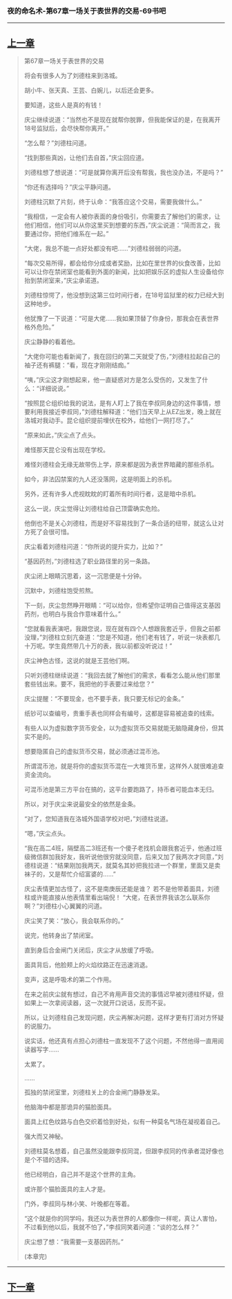 ### 夜的命名术-第67章一场关于表世界的交易-69书吧

--------
[上一章](./0ee68ef04436cd7fc6aecc935f8dce29.md)
--------


>
>
>
>第67章一场关于表世界的交易
>
>将会有很多人为了刘德柱来到洛城。
>
>胡小牛、张天真、王芸、白婉儿，以后还会更多。
>
>要知道，这些人是真的有钱！
>
>庆尘继续说道：“当然也不是现在就帮你脱罪，但我能保证的是，在我离开18号监狱后，会尽快帮你离开。”
>
>“怎么帮？”刘德柱问道。
>
>“找到那些真凶，让他们去自首，”庆尘回应道。
>
>刘德柱想了想说道：“可是就算你离开后没有帮我，我也没办法，不是吗？”
>
>“你还有选择吗？”庆尘平静问道。
>
>刘德柱沉默了片刻，终于认命：“我答应这个交易，需要我做什么。”
>
>“我相信，一定会有人被你表面的身份吸引，你需要去了解他们的需求，让他们相信，他们可以从你这里买到想要的东西，”庆尘说道：“简而言之，我要通过你，把他们维系在一起。”
>
>“大佬，我总不能一点好处都没有吧……”刘德柱弱弱的问道。
>
>“每次交易所得，都会给你分成或者奖励，比如在里世界的伙食改善，比如可以让你在禁闭室也能看到外面的新闻，比如把娱乐区的虚拟人生设备给你抬到禁闭室来，”庆尘承诺道。
>
>刘德柱惊愕了，他没想到这第三位时间行者，在18号监狱里的权力已经大到这种地步。
>
>他犹豫了一下说道：“可是大佬……我如果顶替了你身份，那我会在表世界格外危险。”
>
>庆尘静静的看着他。
>
>“大佬你可能也看新闻了，我在回归的第二天就受了伤，”刘德柱拉起自己的袖子还有裤腿：“看，现在才刚刚结痂。”
>
>“咦，”庆尘这才刚想起来，他一直疑惑对方是怎么受伤的，又发生了什么：“详细说说。”
>
>“按照昆仑组织给我的说法，是有人盯上了我在李叔同身边的这件事情，想要利用我接近李叔同，”刘德柱解释道：“他们当天早上从EZ出发，晚上就在洛城对我动手。昆仑组织提前埋伏在校外，给他们一网打尽了。”
>
>“原来如此，”庆尘点了点头。
>
>难怪那天昆仑没有出现在学校。
>
>难怪刘德柱会无缘无故带伤上学，原来都是因为表世界暗藏的那些杀机。
>
>如今，非法囚禁案的九人还没落网，这是明面上的杀机。
>
>另外，还有许多人虎视眈眈的盯着所有时间行者，这是暗中杀机。
>
>这么一说，庆尘觉得让刘德柱给自己顶雷确实危险。
>
>他倒也不是关心刘德柱，而是好不容易找到了一条合适的纽带，就这么让对方死了会很可惜。
>
>庆尘看着刘德柱问道：“你所说的提升实力，比如？”
>
>“基因药剂，”刘德柱选了职业路径里的另一条路。
>
>庆尘闭上眼睛沉思着，这一沉思便是十分钟。
>
>沉默中，刘德柱饱受煎熬。
>
>下一刻，庆尘忽然睁开眼睛：“可以给你，但希望你证明自己值得这支基因药剂，也明白与我合作意味着什么。”
>
>“您就看我表演吧，我跟您说，现在就有四个人想跟我套近乎，但我之前都没理，”刘德柱立刻亢奋道：“您是不知道，他们老有钱了，听说一块表都几十万呢。学生竟然带几十万的表，我以前都没听说过！”
>
>庆尘神色古怪，这说的就是王芸他们啊。
>
>只听刘德柱继续说道：“我回去就了解他们的需求，看看怎么能从他们那里套些钱出来。要不，我把他的手表要过来给您？”
>
>庆尘提醒：“不要现金，也不要手表，我只要无标记的金条。”
>
>纸钞可以查编号，贵重手表也同样会有编号，这都是容易被追查的线索。
>
>有些人以为虚拟数字货币安全，以为虚拟货币交易就能无脑隐藏身份，但其实不是的。
>
>想要隐匿自己的虚拟货币交易，就必须通过混币池。
>
>所谓混币池，就是将你的虚拟货币混在一大堆货币里，这样外人就很难追查资金流向。
>
>可混币池是第三方平台在搞的，这平台要跑路了，持币者可能血本无归。
>
>所以，对于庆尘来说最安全的依然是金条。
>
>“对了，您知道我在洛城外国语学校对吧，”刘德柱说道。
>
>“嗯，”庆尘点头。
>
>“我在高二4班，隔壁高二3班还有一个傻子老找机会跟我套近乎，他通过班级微信群加我好友，我听说他很穷就没同意，后来又加了我两次才同意，”刘德柱说道：“结果刚加我两天，就莫名其妙把我拉进一个群里，里面又是卖袜子的，又是帮忙介绍富婆的……”
>
>庆尘表情更加古怪了，这不是南庚辰还能是谁？
>若不是他带着面具，刘德柱或许能直接从他表情里看出端倪！
>“大佬，在表世界我该怎么联系你啊？”刘德柱小心翼翼的问道。
>
>庆尘笑了笑：“放心，我会联系你的。”
>
>说完，他转身出了禁闭室。
>
>直到身后合金闸门关闭后，庆尘才从放缓了呼吸。
>
>面具背后，他脸颊上的火焰纹路正在迅速消退。
>
>变声，这是呼吸术的第二个作用。
>
>在来之前庆尘就有想过，自己不肯用声音交流的事情迟早被刘德柱怀疑，但如果上一次拿阅读器，这一次就开口说话，反而不妥。
>
>所以，让刘德柱自己发现问题，庆尘再解决问题，这样才更有打消对方怀疑的说服力。
>
>说实话，他还真有点担心刘德柱一直发现不了这个问题，不然他得一直用阅读器写字……
>
>太累了。
>
>……
>
>孤独的禁闭室里，刘德柱关上的合金闸门静静发呆。
>
>他脑海中都是那诡异的猫脸面具。
>
>面具上红色纹路与白色交织着恰到好处，似有一种莫名气场在凝视着自己。
>
>强大而又神秘。
>
>刘德柱莫名想着，自己虽然没能跟李叔同混，但跟李叔同的传承者混好像也是个不错的选择。
>
>他已经明白，自己并不是这个世界的主角。
>
>或许那个猫脸面具的主人才是。
>
>门外，李叔同与林小笑、叶晚都在等着。
>
>“这个就是你的同学吗，我还以为表世界的人都像你一样呢，真让人害怕，不过看到他以后，我就不怕了，”李叔同笑着问道：“谈的怎么样？”
>
>庆尘想了想：“我需要一支基因药剂。”
>
>(本章完)
>
>

--------
[下一章](./fdf5c7e946b68f8f7fafcf760d076f7f.md)
--------
